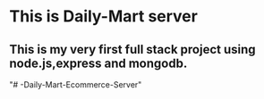 # This is Daily-Mart server
## This is my very first full stack project using node.js,express and mongodb.


"# -Daily-Mart-Ecommerce-Server" 
